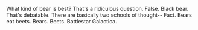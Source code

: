What kind of bear is best?
That's a ridiculous question.
False. Black bear.
That's debatable. There are basically two schools of thought--
Fact. Bears eat beets. Bears. Beets. Battlestar Galactica.
